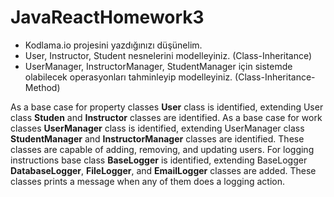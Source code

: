 # JavaReactHomework3

- Kodlama.io projesini yazdığınızı düşünelim.
- User, Instructor, Student nesnelerini modelleyiniz. (Class-Inheritance)
- UserManager, InstructorManager, StudentManager için sistemde olabilecek operasyonları tahminleyip modelleyiniz. (Class-Inheritance-Method)

As a base case for property classes **User** class is identified, extending User class **Studen** and **Instructor** classes are identified. As a base case for work classes **UserManager** class is identified, extending UserManager class **StudentManager** and **InstructorManager** classes are identified. These classes are capable of adding, removing, and updating users. For logging instructions base class **BaseLogger** is identified, extending BaseLogger **DatabaseLogger**, **FileLogger**, and **EmailLogger** classes are added. These classes prints a message when any of them does a logging action.
